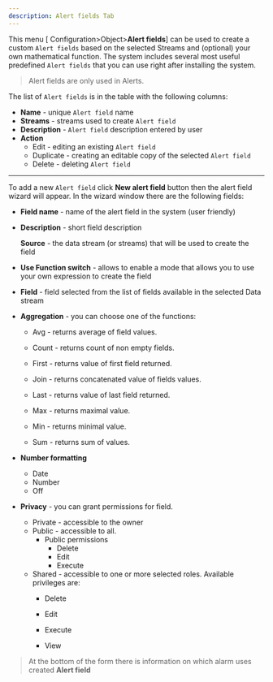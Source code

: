 ```yaml
---
description: Alert fields Tab
---
```


This menu [ Configuration>Object>**Alert fields**] can be used to create a custom `Alert fields` based on the selected Streams and (optional) your own mathematical function.  The system includes several most useful predefined  `Alert fields`  that you can use right after installing the system.

> Alert fields are only used in Alerts.

The list of `Alert fields`  is in the table with the following columns:

- **Name** - unique `Alert field` name
- **Streams** - streams used to create  `Alert field` 
- **Description** -  `Alert field`  description entered by user
- **Action**
  - Edit - editing an existing  `Alert field`
  - Duplicate - creating an editable copy of the selected  `Alert field`
  - Delete - deleting   `Alert field`

---

To add a new `Alert field` click **New alert field** button then the alert field wizard will appear. In the wizard window there are the following fields:

- **Field name** - name of the alert field in the system (user friendly)

- **Description** - short field description

  **Source** - the data stream (or streams) that will be used to create the field

- **Use Function switch** - allows to enable a mode that allows you to use your own expression to create the field 

- **Field** - field selected from the list of fields available in the selected Data stream
- **Aggregation** - you can choose one of the functions: 

  - Avg - returns average of field values.
  - Count - returns count of non empty fields.

  - First - returns value of first field returned.

  - Join - returns concatenated value of fields values.

  - Last - returns value of last field returned.

  - Max - returns maximal value.

  - Min - returns minimal value.

  - Sum - returns sum of values.

- **Number formatting** 
  - Date
  - Number
  - Off

- **Privacy** - you can grant permissions for field.

  - Private - accessible to the owner
  - Public - accessible to all. 
    - Public permissions
      - Delete
      - Edit
      - Execute
  - Shared - accessible to one or more selected roles. Available privileges are:
    - Delete

    - Edit

    - Execute

    - View


> At the bottom of the form there is information on which alarm uses created **Alert field**















